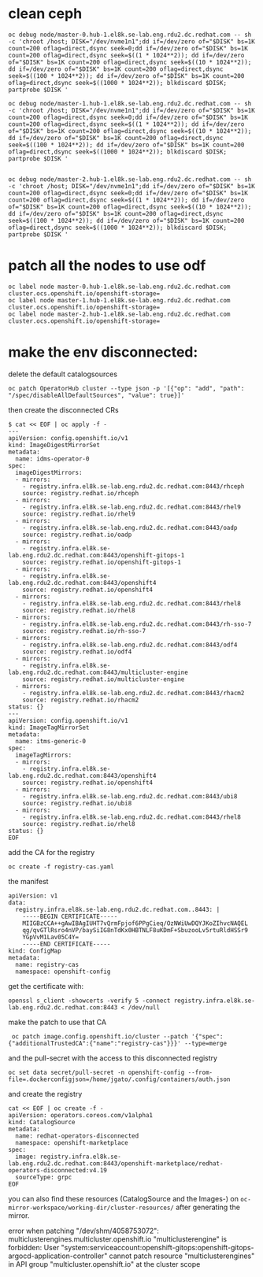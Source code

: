 
# clean ceph

```
oc debug node/master-0.hub-1.el8k.se-lab.eng.rdu2.dc.redhat.com -- sh -c 'chroot /host; DISK="/dev/nvme1n1";dd if=/dev/zero of="$DISK" bs=1K count=200 oflag=direct,dsync seek=0;dd if=/dev/zero of="$DISK" bs=1K count=200 oflag=direct,dsync seek=$((1 * 1024**2)); dd if=/dev/zero of="$DISK" bs=1K count=200 oflag=direct,dsync seek=$((10 * 1024**2)); dd if=/dev/zero of="$DISK" bs=1K count=200 oflag=direct,dsync seek=$((100 * 1024**2)); dd if=/dev/zero of="$DISK" bs=1K count=200 oflag=direct,dsync seek=$((1000 * 1024**2)); blkdiscard $DISK; partprobe $DISK '

oc debug node/master-1.hub-1.el8k.se-lab.eng.rdu2.dc.redhat.com -- sh -c 'chroot /host; DISK="/dev/nvme1n1";dd if=/dev/zero of="$DISK" bs=1K count=200 oflag=direct,dsync seek=0;dd if=/dev/zero of="$DISK" bs=1K count=200 oflag=direct,dsync seek=$((1 * 1024**2)); dd if=/dev/zero of="$DISK" bs=1K count=200 oflag=direct,dsync seek=$((10 * 1024**2)); dd if=/dev/zero of="$DISK" bs=1K count=200 oflag=direct,dsync seek=$((100 * 1024**2)); dd if=/dev/zero of="$DISK" bs=1K count=200 oflag=direct,dsync seek=$((1000 * 1024**2)); blkdiscard $DISK; partprobe $DISK '


oc debug node/master-2.hub-1.el8k.se-lab.eng.rdu2.dc.redhat.com -- sh -c 'chroot /host; DISK="/dev/nvme1n1";dd if=/dev/zero of="$DISK" bs=1K count=200 oflag=direct,dsync seek=0;dd if=/dev/zero of="$DISK" bs=1K count=200 oflag=direct,dsync seek=$((1 * 1024**2)); dd if=/dev/zero of="$DISK" bs=1K count=200 oflag=direct,dsync seek=$((10 * 1024**2)); dd if=/dev/zero of="$DISK" bs=1K count=200 oflag=direct,dsync seek=$((100 * 1024**2)); dd if=/dev/zero of="$DISK" bs=1K count=200 oflag=direct,dsync seek=$((1000 * 1024**2)); blkdiscard $DISK; partprobe $DISK '

```
# patch all the nodes to use odf

```
oc label node master-0.hub-1.el8k.se-lab.eng.rdu2.dc.redhat.com cluster.ocs.openshift.io/openshift-storage=
oc label node master-1.hub-1.el8k.se-lab.eng.rdu2.dc.redhat.com cluster.ocs.openshift.io/openshift-storage=
oc label node master-2.hub-1.el8k.se-lab.eng.rdu2.dc.redhat.com cluster.ocs.openshift.io/openshift-storage=
```

# make the env disconnected:
delete the default catalogsources

```
oc patch OperatorHub cluster --type json -p '[{"op": "add", "path": "/spec/disableAllDefaultSources", "value": true}]'
```

then create the disconnected CRs

```
$ cat << EOF | oc apply -f -
---
apiVersion: config.openshift.io/v1
kind: ImageDigestMirrorSet
metadata:
  name: idms-operator-0
spec:
  imageDigestMirrors:
  - mirrors:
    - registry.infra.el8k.se-lab.eng.rdu2.dc.redhat.com:8443/rhceph
    source: registry.redhat.io/rhceph
  - mirrors:
    - registry.infra.el8k.se-lab.eng.rdu2.dc.redhat.com:8443/rhel9
    source: registry.redhat.io/rhel9
  - mirrors:
    - registry.infra.el8k.se-lab.eng.rdu2.dc.redhat.com:8443/oadp
    source: registry.redhat.io/oadp
  - mirrors:
    - registry.infra.el8k.se-lab.eng.rdu2.dc.redhat.com:8443/openshift-gitops-1
    source: registry.redhat.io/openshift-gitops-1
  - mirrors:
    - registry.infra.el8k.se-lab.eng.rdu2.dc.redhat.com:8443/openshift4
    source: registry.redhat.io/openshift4
  - mirrors:
    - registry.infra.el8k.se-lab.eng.rdu2.dc.redhat.com:8443/rhel8
    source: registry.redhat.io/rhel8
  - mirrors:
    - registry.infra.el8k.se-lab.eng.rdu2.dc.redhat.com:8443/rh-sso-7
    source: registry.redhat.io/rh-sso-7
  - mirrors:
    - registry.infra.el8k.se-lab.eng.rdu2.dc.redhat.com:8443/odf4
    source: registry.redhat.io/odf4
  - mirrors:
    - registry.infra.el8k.se-lab.eng.rdu2.dc.redhat.com:8443/multicluster-engine
    source: registry.redhat.io/multicluster-engine
  - mirrors:
    - registry.infra.el8k.se-lab.eng.rdu2.dc.redhat.com:8443/rhacm2
    source: registry.redhat.io/rhacm2
status: {}
---
apiVersion: config.openshift.io/v1
kind: ImageTagMirrorSet
metadata:
  name: itms-generic-0
spec:
  imageTagMirrors:
  - mirrors:
    - registry.infra.el8k.se-lab.eng.rdu2.dc.redhat.com:8443/openshift4
    source: registry.redhat.io/openshift4
  - mirrors:
    - registry.infra.el8k.se-lab.eng.rdu2.dc.redhat.com:8443/ubi8
    source: registry.redhat.io/ubi8
  - mirrors:
    - registry.infra.el8k.se-lab.eng.rdu2.dc.redhat.com:8443/rhel8
    source: registry.redhat.io/rhel8
status: {}
EOF

```

add the CA for the registry

```
oc create -f registry-cas.yaml
```
the manifest

```
apiVersion: v1
data:
  registry.infra.el8k.se-lab.eng.rdu2.dc.redhat.com..8443: |
    -----BEGIN CERTIFICATE-----
    MIIGBzCCA++gAwIBAgIUHT7vQrmFpjof6PPgCieq/OzNWiUwDQYJKoZIhvcNAQEL
    qg/qvGTlRsro4nVP/baySiIG8nTdKx0HBTNLF8uKDmF+SbuzooLv5rtuRldHSSr9
    YGpVvM1Lav05C4Y=
    -----END CERTIFICATE-----
kind: ConfigMap
metadata:
  name: registry-cas
  namespace: openshift-config

```
get the certificate with:

```
openssl s_client -showcerts -verify 5 -connect registry.infra.el8k.se-lab.eng.rdu2.dc.redhat.com:8443 < /dev/null
```

make the patch to use that CA

```
 oc patch image.config.openshift.io/cluster --patch '{"spec":{"additionalTrustedCA":{"name":"registry-cas"}}}' --type=merge
```

and the pull-secret with the access to this disconnected registry

```
oc set data secret/pull-secret -n openshift-config --from-file=.dockerconfigjson=/home/jgato/.config/containers/auth.json

```

and create the registry

```
cat << EOF | oc create -f -
apiVersion: operators.coreos.com/v1alpha1
kind: CatalogSource
metadata:
  name: redhat-operators-disconnected
  namespace: openshift-marketplace
spec:
  image: registry.infra.el8k.se-lab.eng.rdu2.dc.redhat.com:8443/openshift-marketplace/redhat-operators-disconnected:v4.19
  sourceType: grpc
EOF

```

you can also find these resources (CatalogSource and the Images-) on
`oc-mirror-workspace/working-dir/cluster-resources/` after generating the mirror.






error when patching "/dev/shm/4058753072": multiclusterengines.multicluster.openshift.io "multiclusterengine" is forbidden: User "system:serviceaccount:openshift-gitops:openshift-gitops-argocd-application-controller" cannot patch resource "multiclusterengines" in API group "multicluster.openshift.io" at the cluster scope


